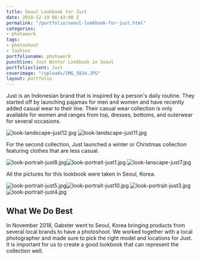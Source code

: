 ```yaml
---
title: Seoul Lookbook for Just
date: 2018-12-19 06:43:00 Z
permalink: "/portfolio/seoul-lookbook-for-just.html"
categories:
- photowork
tags:
- photoshoot
- fashion
portfolioname: photowork
punchline: Just Winter Lookbook in Seoul
portfolioclient: Just
coverimage: "/uploads/IMG_5834.JPG"
layout: portfolio
---
```


Just is an Indonesian brand that is inspired by a person's daily routine. They started off by launching pajamas for men and women and have recently added casual wear to their line. Their casual wear collection is only available for women and ranges from top, dresses, bottoms, and outerwear for several occasions. 

![look-landscape-just12.jpg](/uploads/look-landscape-just12.jpg)
![look-landscape-just11.jpg](/uploads/look-landscape-just11.jpg)

For the second collection, Just launched a winter or Christmas collection featuring clothes that are less casual.

![look-portrait-just8.jpg](/uploads/look-portrait-just8.jpg)![look-portrait-just1.jpg](/uploads/look-portrait-just1.jpg)
![look-lanscape-just7.jpg](/uploads/look-lanscape-just7.jpg)

All the pictures for this lookbook were taken in Seoul, Korea. 

![look-portrait-just5.jpg](/uploads/look-portrait-just5.jpg)![look-portrait-just10.jpg](/uploads/look-portrait-just10.jpg)
![look-portrait-just3.jpg](/uploads/look-portrait-just3.jpg)![look-portrait-just4.jpg](/uploads/look-portrait-just4.jpg)

## What We Do Best
In November 2018, Gabster went to Seoul, Korea bringing products from several local brands to have a photoshoot. We worked together with a local photographer and made sure to pick the right model and locations for Just. It is important for us to create a good lookbook that can represent the collection well.